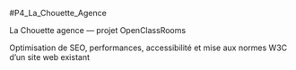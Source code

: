 #P4_La_Chouette_Agence
 
La Chouette agence — projet OpenClassRooms
 
Optimisation de SEO, performances,  accessibilité et mise aux normes W3C  d’un site web existant
